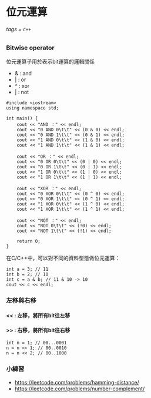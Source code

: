 # 位元運算
###### tags = `C++`

### Bitwise operator

位元運算子用於表示bit運算的邏輯關係

* & : and
* | : or
* ^ : xor
* | : not

```cpp=1
#include <iostream>
using namespace std;

int main() { 
    cout << "AND ：" << endl; 
    cout << "0 AND 0\t\t" << (0 & 0) << endl; 
    cout << "0 AND 1\t\t" << (0 & 1) << endl; 
    cout << "1 AND 0\t\t" << (1 & 0) << endl; 
    cout << "1 AND 1\t\t" << (1 & 1) << endl; 

    cout << "OR ：" << endl; 
    cout << "0 OR 0\t\t" << (0 | 0) << endl; 
    cout << "0 OR 1\t\t" << (0 | 1) << endl; 
    cout << "1 OR 0\t\t" << (1 | 0) << endl; 
    cout << "1 OR 1\t\t" << (1 | 1) << endl; 

    cout << "XOR ：" << endl; 
    cout << "0 XOR 0\t\t" << (0 ^ 0) << endl; 
    cout << "0 XOR 1\t\t" << (0 ^ 1) << endl; 
    cout << "1 XOR 0\t\t" << (1 ^ 0) << endl; 
    cout << "1 XOR 1\t\t" << (1 ^ 1) << endl; 

    cout << "NOT ：" << endl; 
    cout << "NOT 0\t\t" << (!0) << endl; 
    cout << "NOT 1\t\t" << (!1) << endl; 

    return 0;
}
```

在C/C++中，可以對不同的資料型態做位元運算：
```cpp=1
int a = 3; // 11
int b = 2; // 10
int c = a & b; // 11 & 10 -> 10
cout << c << endl;
```

### 左移與右移
#### << : 左移，將所有bit往左移
#### >> : 右移，將所有bit往右移

```cpp=1
int n = 1; // 00...0001
n = n << 1; // 00..0010
n = n << 2; // 00..1000
```

### 小練習
* https://leetcode.com/problems/hamming-distance/
* https://leetcode.com/problems/number-complement/
